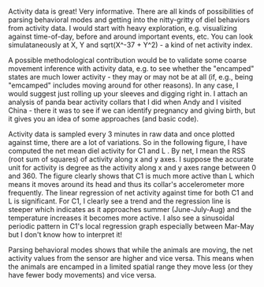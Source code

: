 Activity data is great!   Very informative. There are all kinds of possibilities of parsing behavioral modes and getting into the nitty-gritty of diel behaviors from activity data.  I would start with heavy exploration, e.g. visualizing against time-of-day,  before and around important events, etc. You can look simulataneously at X, Y and sqrt(X^-37 + Y^2) - a kind of net activity index.

A possible methodological contribution would be to validate some coarse movement inference with activity data, e.g. to see whether the "encamped" states are much lower activity - they may or may not be at all (if, e.g., being "emcamped" includes moving around for other reasons). In any case, I would suggest just rolling up your sleeves and digging right in.
I attach an analysis of panda bear activity collars that I did when Andy and I visited China - there it was to see if we can identify pregnancy and giving birth, but it gives you an idea of some approaches (and basic code).

Activity data is sampled every 3 minutes in raw data and once plotted against time, there are a lot of variations. So in the following figure, I have computed the net mean diel activity for C1 and L . By net, I mean the RSS (root sum of squares) of activity along x and y axes. I suppose the accurate unit for activity is degree as the activity along x and y axes range between 0 and 360. The figure clearly shows that C1 is much more active than L which means it moves around its head and thus its collar's accelerometer more frequently. The linear regression of net activity against time for both C1 and L is significant. For C1, I clearly  see a trend and the regression line is steeper which indicates as it approaches summer (June-July-Aug) and the temperature increases it becomes more active. I also see a sinusoidal periodic pattern in C1's local regression graph especially between Mar-May but I don't know how to interpret it!

Parsing behavioral modes shows that while the animals are moving, the net activity values from the sensor are higher and vice versa. This means when the animals are encamped in a limited spatial range they move less (or they have fewer body movements) and vice versa. 
